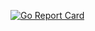 [![Go Report Card](https://goreportcard.com/badge/github.com/alexa-whitney/SupplySpy)](https://goreportcard.com/report/github.com/alexa-whitney/SupplySpy)